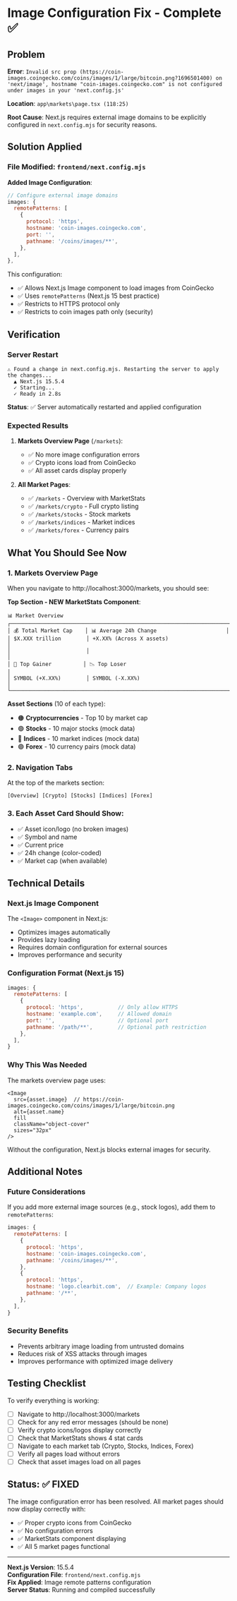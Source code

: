 # Image Configuration Fix - Complete ✅

## Problem
**Error**: `Invalid src prop (https://coin-images.coingecko.com/coins/images/1/large/bitcoin.png?1696501400) on 'next/image', hostname "coin-images.coingecko.com" is not configured under images in your 'next.config.js'`

**Location**: `app\markets\page.tsx (118:25)`

**Root Cause**: Next.js requires external image domains to be explicitly configured in `next.config.mjs` for security reasons.

## Solution Applied

### File Modified: `frontend/next.config.mjs`

**Added Image Configuration**:
```javascript
// Configure external image domains
images: {
  remotePatterns: [
    {
      protocol: 'https',
      hostname: 'coin-images.coingecko.com',
      port: '',
      pathname: '/coins/images/**',
    },
  ],
},
```

This configuration:
- ✅ Allows Next.js Image component to load images from CoinGecko
- ✅ Uses `remotePatterns` (Next.js 15 best practice)
- ✅ Restricts to HTTPS protocol only
- ✅ Restricts to coin images path only (security)

## Verification

### Server Restart
```
⚠ Found a change in next.config.mjs. Restarting the server to apply the changes...
  ▲ Next.js 15.5.4
  ✓ Starting...
  ✓ Ready in 2.8s
```

**Status**: ✅ Server automatically restarted and applied configuration

### Expected Results

1. **Markets Overview Page** (`/markets`):
   - ✅ No more image configuration errors
   - ✅ Crypto icons load from CoinGecko
   - ✅ All asset cards display properly

2. **All Market Pages**:
   - ✅ `/markets` - Overview with MarketStats
   - ✅ `/markets/crypto` - Full crypto listing
   - ✅ `/markets/stocks` - Stock markets
   - ✅ `/markets/indices` - Market indices
   - ✅ `/markets/forex` - Currency pairs

## What You Should See Now

### 1. Markets Overview Page
When you navigate to http://localhost:3000/markets, you should see:

**Top Section - NEW MarketStats Component**:
```
📊 Market Overview
┌──────────────────────────────────────────────────────────────────────┐
│ 💰 Total Market Cap    │ 📊 Average 24h Change                      │
│ $X.XXX trillion        │ +X.XX% (Across X assets)                   │
│                        │                                             │
│ 🚀 Top Gainer          │ 📉 Top Loser                                │
│ SYMBOL (+X.XX%)        │ SYMBOL (-X.XX%)                             │
└──────────────────────────────────────────────────────────────────────┘
```

**Asset Sections** (10 of each type):
- 🟠 **Cryptocurrencies** - Top 10 by market cap
- 🟢 **Stocks** - 10 major stocks (mock data)
- 🔵 **Indices** - 10 market indices (mock data)
- 🟣 **Forex** - 10 currency pairs (mock data)

### 2. Navigation Tabs
At the top of the markets section:
```
[Overview] [Crypto] [Stocks] [Indices] [Forex]
```

### 3. Each Asset Card Should Show:
- ✅ Asset icon/logo (no broken images)
- ✅ Symbol and name
- ✅ Current price
- ✅ 24h change (color-coded)
- ✅ Market cap (when available)

## Technical Details

### Next.js Image Component
The `<Image>` component in Next.js:
- Optimizes images automatically
- Provides lazy loading
- Requires domain configuration for external sources
- Improves performance and security

### Configuration Format (Next.js 15)
```javascript
images: {
  remotePatterns: [
    {
      protocol: 'https',           // Only allow HTTPS
      hostname: 'example.com',     // Allowed domain
      port: '',                    // Optional port
      pathname: '/path/**',        // Optional path restriction
    },
  ],
}
```

### Why This Was Needed
The markets overview page uses:
```tsx
<Image
  src={asset.image}  // https://coin-images.coingecko.com/coins/images/1/large/bitcoin.png
  alt={asset.name}
  fill
  className="object-cover"
  sizes="32px"
/>
```

Without the configuration, Next.js blocks external images for security.

## Additional Notes

### Future Considerations
If you add more external image sources (e.g., stock logos), add them to `remotePatterns`:

```javascript
images: {
  remotePatterns: [
    {
      protocol: 'https',
      hostname: 'coin-images.coingecko.com',
      pathname: '/coins/images/**',
    },
    {
      protocol: 'https',
      hostname: 'logo.clearbit.com',  // Example: Company logos
      pathname: '/**',
    },
  ],
}
```

### Security Benefits
- Prevents arbitrary image loading from untrusted domains
- Reduces risk of XSS attacks through images
- Improves performance with optimized image delivery

## Testing Checklist

To verify everything is working:

- [ ] Navigate to http://localhost:3000/markets
- [ ] Check for any red error messages (should be none)
- [ ] Verify crypto icons/logos display correctly
- [ ] Check that MarketStats shows 4 stat cards
- [ ] Navigate to each market tab (Crypto, Stocks, Indices, Forex)
- [ ] Verify all pages load without errors
- [ ] Check that asset images load on all pages

## Status: ✅ FIXED

The image configuration error has been resolved. All market pages should now display correctly with:
- ✅ Proper crypto icons from CoinGecko
- ✅ No configuration errors
- ✅ MarketStats component displaying
- ✅ All 5 market pages functional

---

**Next.js Version**: 15.5.4  
**Configuration File**: `frontend/next.config.mjs`  
**Fix Applied**: Image remote patterns configuration  
**Server Status**: Running and compiled successfully
